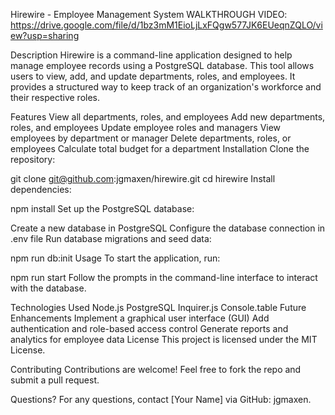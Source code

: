 Hirewire - Employee Management System
WALKTHROUGH VIDEO: https://drive.google.com/file/d/1bz3mM1EioLjLxFQgw577JK6EUeqnZQLO/view?usp=sharing

Description
Hirewire is a command-line application designed to help manage employee records using a PostgreSQL database. This tool allows users to view, add, and update departments, roles, and employees. It provides a structured way to keep track of an organization's workforce and their respective roles.

Features
View all departments, roles, and employees
Add new departments, roles, and employees
Update employee roles and managers
View employees by department or manager
Delete departments, roles, or employees
Calculate total budget for a department
Installation
Clone the repository:

git clone git@github.com:jgmaxen/hirewire.git
cd hirewire
Install dependencies:

npm install
Set up the PostgreSQL database:

Create a new database in PostgreSQL
Configure the database connection in .env file
Run database migrations and seed data:

npm run db:init
Usage
To start the application, run:

npm run start
Follow the prompts in the command-line interface to interact with the database.

Technologies Used
Node.js
PostgreSQL
Inquirer.js
Console.table
Future Enhancements
Implement a graphical user interface (GUI)
Add authentication and role-based access control
Generate reports and analytics for employee data
License
This project is licensed under the MIT License.

Contributing
Contributions are welcome! Feel free to fork the repo and submit a pull request.

Questions?
For any questions, contact [Your Name] via GitHub: jgmaxen.
